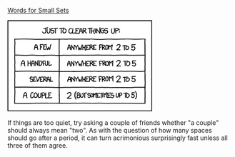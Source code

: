 [Words for Small Sets](https://xkcd.com/1070)

![Words for Small Sets](./random_comic.png)

If things are too quiet, try asking a couple of friends whether "a couple" should always mean "two". As with the question of how many spaces should go after a period, it can turn acrimonious surprisingly fast unless all three of them agree.

